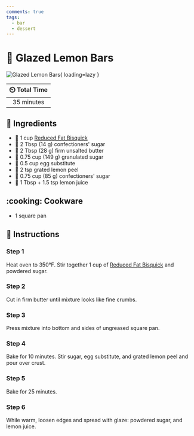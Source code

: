 ```yaml
---
comments: true
tags:
  - bar
  - dessert
---
```

# :lemon: Glazed Lemon Bars

![Glazed Lemon Bars](../assets/images/glazed-lemon-bars.jpg){ loading=lazy }

| :timer_clock: Total Time |
|:-----------------------: |
| 35 minutes |

## :salt: Ingredients

- :ear_of_rice: 1 cup [Reduced Fat Bisquick][1]
- :candy: 2 Tbsp (14 g) confectioners' sugar
- :butter: 2 Tbsp (28 g) firm unsalted butter
- :candy: 0.75 cup (149 g) granulated sugar
- :egg: 0.5 cup egg substitute
- :lemon: 2 tsp grated lemon peel
- :candy: 0.75 cup (85 g) confectioners' sugar
- :lemon: 1 Tbsp + 1.5 tsp lemon juice

## :cooking: Cookware

- 1 square pan

## :pencil: Instructions

### Step 1

Heat oven to 350°F. Stir together 1 cup of [Reduced Fat Bisquick][1] and powdered sugar.

### Step 2

Cut in firm butter until mixture looks like fine crumbs.

### Step 3

Press mixture into bottom and sides of ungreased square pan.

### Step 4

Bake for 10 minutes. Stir sugar, egg substitute, and grated lemon peel and pour over crust.

### Step 5

Bake for 25 minutes.

### Step 6

While warm, loosen edges and spread with glaze: powdered sugar, and lemon juice.

[1]: <../ingredients/bisquick.md>

